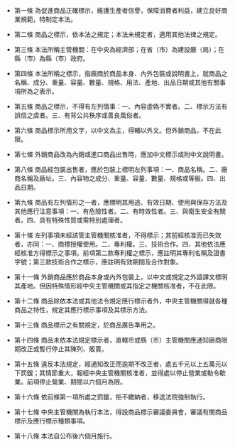 * 第一條 為促進商品正確標示，維護生產者信譽，保障消費者利益，建立良好商業規範，特制定本法。

* 第二條 商品之標示，依本法之規定；本法未規定者，適用其他法律之規定。

* 第三條 本法所稱主管機關：在中央為經濟部；在省（市）為建設廳（局）；在縣（市）為縣（市）政府。

* 第四條 本法所稱之標示，指廠商於商品本身、內外包裝或說明書上，就商品之名稱、成分、重量、容量、數量、規格、用法、產地、出品日期或其他有關事項所為之表示。

* 第五條 商品之標示，不得有左列情事：一、內容虛偽不實者。二、標示方法有誤信之虞者。三、有背公共秩序或善良風俗者。

* 第六條 商品標示所用文字，以中文為主，得輔以外文。但外銷商品，不在此限。

* 第七條 外銷商品改為內銷或進口商品出售時，應加中文標示或附中文說明書。

* 第八條 商品經包裝出售者，應於包裝上標明左列事項：一、商品名稱。二、廠商名稱及廠址。三、內容物之成分、重量、容量、數量、規格或等級。四、出品日期。

* 第九條 商品有左列情形之一者，應標明其用途、有效日期、使用與保存方法及其他應行注意事項：一、有危險性者。二、有時效性者。三、與衛生安全有關者。四、具有特殊性質或需特別處理者。

* 第十條 左列事項未經該管主管機關核准者，不得標示；其前經核准而已失效者，亦同：一、商標授權使用。二、專利權。三、技術合作。四、其他依法應經核准方得標示之事項。前項第二款專利權之標示，應註明其專利名稱及證書字號；第三款技術合作之標示，應註明有效期間及合作對象。

* 第十一條 外銷商品應於商品本身或內外包裝上，以中文或規定之外語譯文標明其產地。但因特殊情形經中央主管機關或其指定之機關核准者，不在此限。

* 第十二條 商品除依本法或其他法令規定應行標示者外，中央主管機關得就各種商品之特性，規定其應行標示事項及其標示方法。

* 第十三條 商品標示之有關規定，於商品廣告準用之。

* 第十四條 商品未依本法規定標示者，直轄市或縣（市）主管機關應通知廠商限期改正或暫行停止其陳列、販賣。

* 第十五條 違反本法規定，經通知改正而逾期不改正者，處五千元以上五萬元以下罰鍰；其情節重大，報經中央主管機關核准者，並得處以停止營業或勒令歇業。前項停止營業、期間以六個月為限。

* 第十六條 依前條第一項所處之罰鍰，拒不繳納者，移送法院強制執行。

* 第十七條 中央主管機關為執行本法，得設商品標示審議委員會，審議有關商品標示及應行標示種類事項。

* 第十八條 本法自公布後六個月施行。

